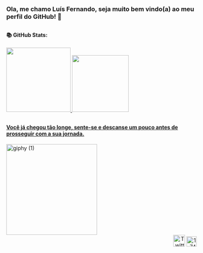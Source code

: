 <h3>Ola, me chamo Luís Fernando, seja muito bem vindo(a) ao meu perfil do GitHub! 🖖 </h1>

##

<h4> 📚 GitHub Stats: </h4>

<div>
  <a href="[https://github.com/Luisfp0](https://https://github.com/Luisfp0)"> 
  <img height="170em" src="https://github-readme-stats.vercel.app/api?username=Luisfp0&show_icons=true&theme=dark&include_all_commits=true&count_private=true"/>
  <img height="150em" src="https://github-readme-stats.vercel.app/api/top-langs/?username=Luisfp0&layout=compact&langs_count=16&theme=tokyonight"/>
</div>

##

<h4> Você já chegou tão longe, sente-se e descanse um pouco antes de prosseguir com a sua jornada. </h4>

<div>
<a href="https://im.ge/i/IP6Vo4"><img src="https://i.im.ge/2023/04/03/IP6Vo4.giphy-1.gif" alt="giphy (1)" border="0" width="240"></a>
</div>

<div align="right" style="display: inline_block">
  <a href="https://twitter.com/Luisitus16"><img src="https://i.im.ge/2023/04/05/IYewz8.Twitter-logo-svg.png" alt="Twitter-logo.svg" border-right="15px" width="31"></a>
  <a href="https://www.linkedin.com/in/luis-fernando-de-paulo/"><img src="https://i.im.ge/2023/04/03/IPNupa.174857.png" alt="174857" border="0" width="27"></a>
</div>
